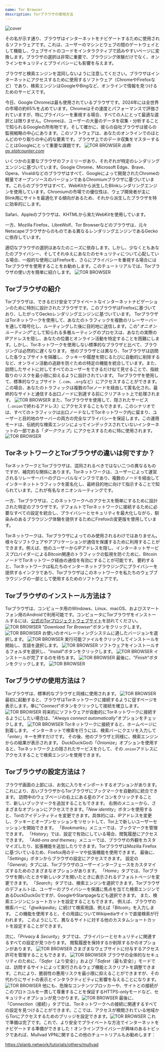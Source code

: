 ```yaml
---
name: Tor Browser
description: Torブラウザの使用方法
---
```

![cover](assets/cover.webp)

その名が示す通り、ブラウザはインターネットをナビゲートするために使用されるソフトウェアです。これは、ユーザーのマシンとウェブの間のゲートウェイとして機能し、ウェブサイトのコードをインタラクティブで読みやすいページに変換します。ブラウザの選択は非常に重要で、ブラウジング体験だけでなく、オンラインセキュリティとプライバシーにも影響を与えます。

ブラウザと検索エンジンを混同しないように注意してください。ブラウザはインターネットにアクセスするために使用するソフトウェア（ChromeやFirefoxなど）であり、検索エンジンはGoogleやBingなど、オンラインで情報を見つけるためのサービスです。

今日、Google Chromeは最も使用されているブラウザです。2024年には全世界の市場の約65%を占めています。Chromeはその速度とパフォーマンスで評価されていますが、特にプライバシーを重視する場合、すべての人にとって最適な選択とは限りません。Chromeは、ユーザーの大量のデータを収集・分析することで知られるGoogleの所有物です。そして確かに、彼らの自社ブラウザは彼らの監視戦略の中心にあります。このソフトウェアは、あなたのオンラインでのほとんどのやり取りの中心的な要素です。ブラウザ上でのデータ収集をマスターすることはGoogleにとって重要な課題です。
![TOR BROWSER](assets/notext/01.webp)
*出典: [gs.statcounter.com](https://gs.statcounter.com/browser-market-share)*

いくつかの主要なブラウザのファミリーがあり、それぞれが特定のレンダリングエンジンに基づいています。Google Chrome、Microsoft Edge、Brave、Opera、Vivaldiなどのブラウザはすべて、Googleによって開発されたChromeの軽量でオープンソースのバージョンであるChromiumブラウザに基づいています。これらのブラウザはすべて、WebKitから派生したBlinkレンダリングエンジンを使用しています。Chromiumの市場での優位性は、ウェブ開発者が主にBlink用にサイトを最適化する傾向があるため、それから派生したブラウザを特に効率的にします。

Safari、Appleのブラウザは、KHTMLから来たWebKitを使用しています。

一方、Mozilla Firefox、LibreWolf、Tor Browserなどのブラウザは、元々Netscapeブラウザからのものである異なるレンダリングエンジンであるGeckoに依存しています。

適切なブラウザの選択はあなたのニーズに依存します。しかし、少なくともあなたのプライバシー、そしてそれゆえにあなたのセキュリティについて心配している場合、一般的な使用にはFirefoxを、さらにプライバシーを重視する場合にはTorブラウザを使用することをお勧めします。このチュートリアルでは、Torブラウザの使い方を簡単に紹介します。
![TOR BROWSER](assets/notext/02.webp)

## Torブラウザの紹介

Torブラウザは、できるだけ安全でプライベートなインターネットナビゲーションのために特別に設計されたブラウザです。このブラウザはFirefoxに基づいており、したがってGeckoレンダリングエンジンに基づいています。
TorブラウザはTorネットワークを使用して、あなたのトラフィックを複数のリレーサーバーを通して暗号化し、ルーティングした後に目的地に送信します。この"*オニオンルーティング*"として知られる多層ルーティングのプロセスは、あなたの実際のIPアドレスを隠し、あなたの位置とオンライン活動を特定することを困難にします。しかし、Torネットワークを使用しない標準的なブラウザと比べて、ブラウジングは必然的に遅くなります。
他のブラウザとは異なり、Torブラウザは訪問した各ウェブサイトを隔離し、クッキーや履歴を閉じるたびに自動的に削除するなど、オンライン活動の追跡を防ぐための特定の機能を統合しています。また、訪問したサイトに対してすべてのユーザーをできるだけ似て見せることで、指紋取りのリスクを最小限に抑えるように設計されています。
Torブラウザを使用して、標準的なウェブサイト（`.com`、`.org`など）にアクセスすることができます。この場合、あなたのトラフィックは複数のTorノードを経由して匿名化され、最終的なサイトと通信する出口ノードに到達する前にクリアネット上で処理されます。
![TOR BROWSER](assets/notext/03.webp)
また、Torブラウザを使用して、隠されたサービス（`.onion`で終わるアドレス）にアクセスすることもできます。このシナリオでは、すべてのトラフィックは出口ノードなしでTorネットワーク内に留まり、ユーザーと目的地のサーバーの両方の完全なプライバシーを保証します。この運用モードは、伝統的な検索エンジンによってインデックスされていないインターネットの一部である「*ダークウェブ*」にアクセスするために特に使用されます。
![TOR BROWSER](assets/notext/04.webp)

## TorネットワークとTorブラウザの違いは何ですか？

TorネットワークとTorブラウザは、混同されるべきではない二つの異なるものですが、補完的な関係にあります。Torネットワークは、ユーザーによって運営されるリレーサーバーのグローバルなインフラであり、複数のノードを経由してインターネットトラフィックを匿名化し、最終目的地に向けて指示することで知られています。これが有名なオニオンルーティングです。

一方、Torブラウザは、このネットワークへのアクセスを簡単にするために設計された特定のブラウザです。デフォルトでTorネットワークに接続するために必要なすべての設定を統合し、プライバシーとセキュリティを最大化しながら、馴染みのあるブラウジング体験を提供するためにFirefoxの変更版を使用しています。

Torネットワークは、Torブラウザによってのみ使用されるわけではありません。様々なソフトウェアやアプリケーションが通信を保護するために利用することができます。例えば、他のユーザーからIPアドレスを隠し、インターネットサービスプロバイダーによるBitcoin関連のトラフィックの監視を防ぐために、BitcoinノードでTorネットワーク経由の通信を有効にすることが可能です。
要約すると、Torネットワークは私たちのインターネットブラウジングにプライバシーを提供するインフラであり、Torブラウザはこのネットワークを私たちのウェブブラウジングの一部として使用するためのソフトウェアです。

## Torブラウザのインストール方法は？

Torブラウザは、コンピュータ用のWindows、Linux、macOS、およびスマートフォン用のAndroidで利用可能です。コンピュータにTorブラウザをインストールするには、[公式のTorプロジェクトウェブサイト](https://www.torproject.org/)を訪れてください。
![TOR BROWSER](assets/notext/05.webp)
"*Download Tor Browser*"ボタンをクリックします。
![TOR BROWSER](assets/notext/06.webp)
お使いのオペレーティングシステムに適したバージョンを選択します。
![TOR BROWSER](assets/notext/07.webp)
実行可能ファイルをクリックしてインストールを開始し、言語を選択します。
![TOR BROWSER](assets/notext/08.webp)
ソフトウェアをインストールするフォルダを選択し、"*Install*"ボタンをクリックします。
![TOR BROWSER](assets/notext/09.webp)
インストールが完了するのを待ちます。
![TOR BROWSER](assets/notext/10.webp)
最後に、"*Finish*"ボタンをクリックします。
![TOR BROWSER](assets/notext/11.webp)

## Torブラウザの使用方法は？

Torブラウザは、標準的なブラウザと同様に使用されます。
![TOR BROWSER](assets/notext/12.webp)
最初に起動すると、ブラウザはTorネットワークに接続するように促すページを表示します。単に"*Connect*"ボタンをクリックして接続を確立します。
![TOR BROWSER](assets/notext/13.webp)
将来的にソフトウェアが自動的にTorネットワークに接続するようにしたい場合は、"*Always connect automatically*"オプションをチェックします。
![TOR BROWSER](assets/notext/14.webp)
Torネットワークに接続すると、ホームページに到着します。
インターネットで検索を行うには、検索バーにクエリを入力して「*enter*」キーを押すだけです。
その後、他のブラウザと同様に、検索エンジンからの結果が表示されます。
DuckDuckGoの「*Onionize*」オプションを使用すると、Torネットワーク上の隠されたサービスを介して、その`.onion`アドレスにアクセスすることで検索エンジンを使用できます。

## Torブラウザの設定方法は？

ブラウザ画面の上部には、お気に入りをインポートするオプションがあります。これにより、古いブラウザからTorブラウザにブックマークを自動的に統合できます。
訪問中のウェブページの右上にある星のアイコンをクリックすることで、新しいブックマークを追加することもできます。
右側のメニューから、さまざまなオプションにアクセスできます。「*New identity*」ボタンを使用すると、Torのアイデンティティを変更できます。具体的には、IPアドレスを変更し、クッキーとオープンセッションをリセットして、Tor上で新しいユーザーセッションを開始できます。
「*Bookmarks*」メニューでは、ブックマークを管理できます。
「*History*」では、設定で有効にしている場合、閲覧履歴にアクセスできます。
「*Add-ons and themes*」メニューでは、ブラウザの外観をカスタマイズしたり、拡張機能を追加したりできます。TorブラウザはMozilla Firefoxに基づいているため、Firefox用のテーマや拡張機能を使用できます。
最後に、「*Settings*」ボタンからブラウザの設定にアクセスできます。
設定の「*General*」タブには、Torブラウザのユーザーインターフェースをカスタマイズするためのさまざまなオプションがあります。
「*Home*」タブでは、Torブラウザを開いたときや新しいタブを開いたときに表示されるデフォルトページを変更できます。
「*Search*」タブでは、検索エンジンを選択できます。Torブラウザのデフォルトは、ユーザーのプライバシーを保護に焦点を当てた検索エンジンであるDuckDuckGoですが、GoogleやStartpageなども選択できます。
また、検索エンジンにショートカットを設定することもできます。
例えば、ブラウザの検索バーに「*@wikipedia*」に続けて検索用語、例えば「*Bitcoin*」を入力します。
この機能を使用すると、その用語についてWikipediaサイトで直接検索が行われます。
このようにして、異なるサイトに対する他のカスタムショートカットを設定することができます。

次に、「*Privacy & Security*」タブでは、プライバシーとセキュリティに関連するすべての設定が見つかります。
閲覧履歴を保持するか削除するかのオプションがあります。
![TOR BROWSER](assets/notext/34.webp) さまざまなウェブサイトに付与するアクセス許可を管理することもできます。
![TOR BROWSER](assets/notext/35.webp)
ブラウザの全体的なセキュリティのために、「*Safer*（より安全）」および「*Safest*（最も安全）」モードでは、訪問するサイトによって実行されるウェブ機能とスクリプトを調整できます。これにより、脆弱性の悪用リスクを最小限に抑えることができますが、その代わりにサイトの表示とインタラクティビティに影響を与えることになります。![TOR BROWSER](assets/notext/36.webp) 他にも、危険なコンテンツブロッカーや、サイトとの接続がこのプロトコルを一貫して尊重することを保証するHTTPS-onlyモードなど、セキュリティオプションが見つかります。![TOR BROWSER](assets/notext/37.webp) 最後に、「*Connection*（接続）」タブでは、Torネットワークへの接続に関連するすべての設定を見つけることができます。ここでは、アクセスが検閲されている地域からTorにアクセスするためのブリッジを設定できます。![TOR BROWSER](assets/notext/38.webp) これで準備は完了です。これで、より安全でプライベートな方法でインターネットをナビゲートする準備ができました！オンラインプライバシーが興味のあるトピックであれば、Mullvad VPNに関するこの他のチュートリアルもお勧めします：

https://planb.network/tutorials/others/mullvad